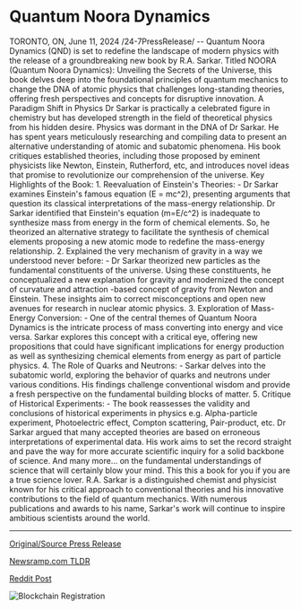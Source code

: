 # Quantum Noora Dynamics

TORONTO, ON, June 11, 2024 /24-7PressRelease/ -- Quantum Noora Dynamics (QND) is set to redefine the landscape of modern physics with the release of a groundbreaking new book by R.A. Sarkar. Titled NOORA (Quantum Noora Dynamics): Unveiling the Secrets of the Universe, this book delves deep into the foundational principles of quantum mechanics to change the DNA of atomic physics that challenges long-standing theories, offering fresh perspectives and concepts for disruptive innovation.  A Paradigm Shift in Physics Dr Sarkar is practically a celebrated figure in chemistry but has developed strength in the field of theoretical physics from his hidden desire. Physics was dormant in the DNA of Dr Sarkar. He has spent years meticulously researching and compiling data to present an alternative understanding of atomic and subatomic phenomena. His book critiques established theories, including those proposed by eminent physicists like Newton, Einstein, Rutherford, etc, and introduces novel ideas that promise to revolutionize our comprehension of the universe.  Key Highlights of the Book:  1. Reevaluation of Einstein's Theories: - Dr Sarkar examines Einstein's famous equation (E = mc^2), presenting arguments that question its classical interpretations of the mass-energy relationship. Dr Sarkar identified that Einstein's equation (m=E/c^2) is inadequate to synthesize mass from energy in the form of chemical elements. So, he theorized an alternative strategy to facilitate the synthesis of chemical elements proposing a new atomic mode to redefine the mass-energy relationship.  2. Explained the very mechanism of gravity in a way we understood never before: - Dr Sarkar theorized new particles as the fundamental constituents of the universe. Using these constituents, he conceptualized a new explanation for gravity and modernized the concept of curvature and attraction -based concept of gravity from Newton and Einstein. These insights aim to correct misconceptions and open new avenues for research in nuclear atomic physics.  3. Exploration of Mass-Energy Conversion: - One of the central themes of Quantum Noora Dynamics is the intricate process of mass converting into energy and vice versa. Sarkar explores this concept with a critical eye, offering new propositions that could have significant implications for energy production as well as synthesizing chemical elements from energy as part of particle physics.  4. The Role of Quarks and Neutrons: - Sarkar delves into the subatomic world, exploring the behavior of quarks and neutrons under various conditions. His findings challenge conventional wisdom and provide a fresh perspective on the fundamental building blocks of matter.  5. Critique of Historical Experiments: - The book reassesses the validity and conclusions of historical experiments in physics e.g. Alpha-particle experiment, Photoelectric effect, Compton scattering, Pair-product, etc. Dr Sarkar argued that many accepted theories are based on erroneous interpretations of experimental data. His work aims to set the record straight and pave the way for more accurate scientific inquiry for a solid backbone of science.  And many more… on the fundamental understandings of science that will certainly blow your mind. This this a book for you if you are a true science lover.  R.A. Sarkar is a distinguished chemist and physicist known for his critical approach to conventional theories and his innovative contributions to the field of quantum mechanics. With numerous publications and awards to his name, Sarkar's work will continue to inspire ambitious scientists around the world. 

---

[Original/Source Press Release](https://www.24-7pressrelease.com/press-release/511609/quantum-noora-dynamics)
                    

[Newsramp.com TLDR](None) 



[Reddit Post](https://www.reddit.com/r/BookNews/comments/1dd8a1s/revolutionary_book_noora_unveiling_secrets_of_the/) 



![Blockchain Registration](https://cdn.newsramp.app/24-7PressRelease/qrcode/246/11/cornlj3Z.webp)
